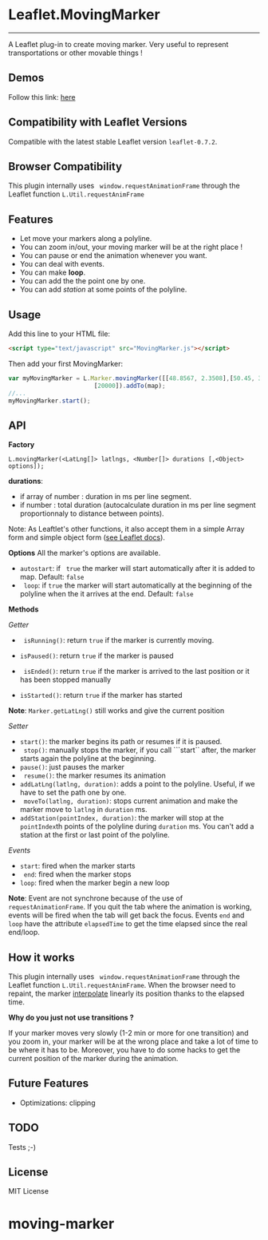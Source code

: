 Leaflet.MovingMarker
====================
----------


A Leaflet plug-in to create moving marker. Very useful to represent transportations or other movable things !

Demos
--------
Follow this link: [here](http://ewoken.github.io/Leaflet.MovingMarker)

Compatibility with Leaflet Versions
-----------------------------------

Compatible with the latest stable Leaflet version `leaflet-0.7.2`.

Browser Compatibility
-----------------------------------
This plugin internally uses ``` window.requestAnimationFrame``` through the Leaflet function ```L.Util.requestAnimFrame```

Features
--------

* Let move your markers along a polyline.
* You can zoom in/out, your moving marker will be at the right place ! 
* You can pause or end the animation whenever you want.
* You can deal with events.
* You can make **loop**.
* You can add the the point one by one.
* You can add *station* at some points of the polyline.

Usage
-----
Add this line to your HTML file:
```html
<script type="text/javascript" src="MovingMarker.js"></script>
```

Then add your first MovingMarker:

```javascript
var myMovingMarker = L.Marker.movingMarker([[48.8567, 2.3508],[50.45, 30.523333]],
						[20000]).addTo(map);
//...
myMovingMarker.start();
```

API
----

**Factory**
```
L.movingMarker(<LatLng[]> latlngs, <Number[]> durations [,<Object> options]);
```

**durations**:
*   if array of number : duration in ms per line segment.
*   if number : total duration (autocalculate duration in ms per line segment proportionnaly to distance between points).


Note: As Leaftlet's other functions, it also accept them in a simple Array form and simple object form ([see Leaflet docs](http://leafletjs.com/reference.html#latlng)).

**Options**
All the marker's options are available.

 - ```autostart```: if ``` true``` the marker will start automatically after it is added to map. Default: ```false```
 - ``` loop```: if ```true``` the marker will start automatically at the beginning of the polyline when the it arrives at the end. Default: ```false```

	
**Methods**

*Getter*

 - ``` isRunning()```: return ```true``` if the marker is currently moving.
 - ```isPaused()```: return ```true``` if the marker is paused
 
 - ``` isEnded()```: return ```true``` if the marker is arrived to the last position or it has been stopped manually
 
 - ```isStarted()```: return ```true``` if the marker has started

**Note**: ```Marker.getLatLng()``` still works and give the current position
 
*Setter*

 - ```start()```:  the marker begins its path or resumes if it is paused.
 - ``` stop()```: manually stops the marker, if you call ```start`` after, the marker starts again the polyline at the beginning.
 - ```pause()```: just pauses the marker
 - ``` resume()```: the marker resumes its animation
 - ```addLatLng(latlng, duration)```: adds a point to the polyline. Useful, if we have to set the path one by one.
 - ``` moveTo(latlng, duration)```: stops current animation and make the marker move to ```latlng``` in ```duration``` ms. 
 - ```addStation(pointIndex, duration)```: the marker will stop at the ```pointIndex```th points of the polyline during ```duration``` ms. You can't add a station at the first or last point of the polyline.
 
*Events*

 - ```start```: fired when the marker starts
 - ``` end```: fired when the marker stops 
 - ```loop```: fired when the marker begin a new loop

**Note**: Event are not synchrone because of the use of ```requestAnimationFrame```.  If you quit the tab where the animation is working, events will be fired when the tab will get back the focus. Events ```end``` and ```loop``` have the attribute ```elapsedTime``` to get the time elapsed since the real end/loop.

How it works
---------------
This plugin internally uses ``` window.requestAnimationFrame``` through the Leaflet function ```L.Util.requestAnimFrame```. When the browser need to repaint, the marker [interpolate](http://ewoken.github.io/Leaflet.MovingMarker) linearly its position thanks to the elapsed time.

**Why do you just not use transitions ?**

If your marker moves very slowly (1-2 min or more for one transition) and you zoom in, your marker will be at the wrong place and take a lot of time to be where it has to be. Moreover, you have to do some hacks to get the current position of the marker during the animation.



Future Features
----------------------

 - Optimizations: clipping

TODO
--------
Tests ;-)

License
----
MIT License

# moving-marker
